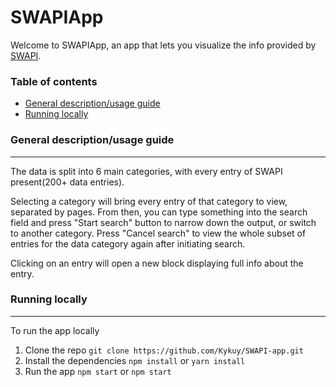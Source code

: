 # SWAPIApp

Welcome to SWAPIApp, an app that lets you visualize the info provided by [SWAPI](https://swapi.py4e.com/).

### Table of contents

- [General description/usage guide](#general-description/usage-guide)
- [Running locally](#running-locally)

### General description/usage guide

_____

The data is split into 6 main categories, with every entry of SWAPI present(200+ data entries).

Selecting a category will bring every entry of that category to view, separated by pages. From then, you can type something into the search field and press "Start search" button to narrow down the output, or switch to another category. Press "Cancel search" to view the whole subset of entries for the data category again after initiating search.

Clicking on an entry will open a new block displaying full info about the entry.

### Running locally

_____

To run the app locally

1. Clone the repo
`git clone https://github.com/Kykuy/SWAPI-app.git`
2. Install the dependencies
`npm install` or `yarn install`
3. Run the app
`npm start` or `npm start`